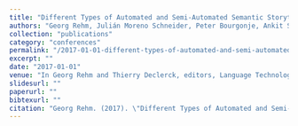 ```yaml
---
title: "Different Types of Automated and Semi-Automated Semantic Storytelling: Curation Technologies for Different Sectors"
authors: "Georg Rehm, Julián Moreno Schneider, Peter Bourgonje, Ankit Srivastava, Rolf Fricke, Jan Thomsen, Jing He, Joachim Quantz, Armin Berger, Luca König, Sören Räuchle, Jens Gerth, and David Wabnitz"
collection: "publications"
category: "conferences"
permalink: "/2017-01-01-different-types-of-automated-and-semi-automated-semantic-storytelling-curation-technologies-for-different-sectors"
excerpt: ""
date: "2017-01-01"
venue: "In Georg Rehm and Thierry Declerck, editors, Language Technologies for the Challenges of the Digital Age: 27th International Conference, GSCL 2017, Berlin, Germany, September 13-14, 2017, Proceedings, number 10713 in Lecture Notes in Artificial Intelligence (LNAI), pages 232-247, Cham, Switzerland, 1 2018. Gesellschaft für Sprachtechnologie und Computerlinguistik e.V., Springer. 13/14 September 2017."
slidesurl: ""
paperurl: ""
bibtexurl: ""
citation: "Georg Rehm. (2017). \"Different Types of Automated and Semi-Automated Semantic Storytelling: Curation Technologies for Different Sectors.\" *In Georg Rehm and Thierry Declerck, editors, Language Technologies for the Challenges of the Digital Age: 27th International Conference, GSCL 2017, Berlin, Germany, September 13-14, 2017, Proceedings, number 10713 in Lecture Notes in Artificial Intelligence (LNAI), pages 232-247, Cham, Switzerland, 1 2018. Gesellschaft für Sprachtechnologie und Computerlinguistik e.V., Springer. 13/14 September 2017.*."
---
```



